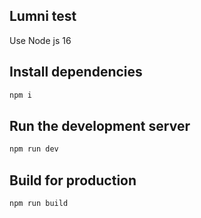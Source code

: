 ## Lumni test
Use Node js 16

## Install dependencies
```bash
npm i
```

## Run the development server
```bash
npm run dev 
```

## Build for production
```bash
npm run build
```
